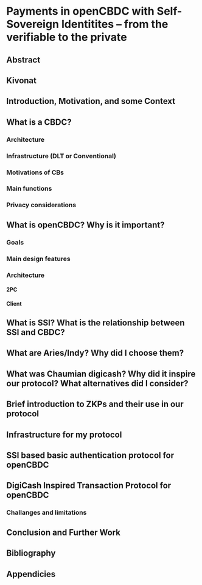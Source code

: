 # Payments in openCBDC with Self-Sovereign Identitites – from the verifiable to the private

## Abstract
## Kivonat

## Introduction, Motivation, and some Context
## What is a CBDC?
### Architecture
### Infrastructure (DLT or Conventional)
### Motivations of CBs
### Main functions
### Privacy considerations
## What is openCBDC? Why is it important?
### Goals
### Main design features
### Architecture
#### 2PC
#### Client
## What is SSI? What is the relationship between SSI and CBDC?
## What are Aries/Indy? Why did I choose them?
## What was Chaumian digicash? Why did it inspire our protocol? What alternatives did I consider?
## Brief introduction to ZKPs and their use in our protocol
## Infrastructure for my protocol
## SSI based basic authentication protocol for openCBDC
## DigiCash Inspired Transaction Protocol for openCBDC
### Challanges and limitations
## Conclusion and Further Work
## Bibliography
## Appendicies
